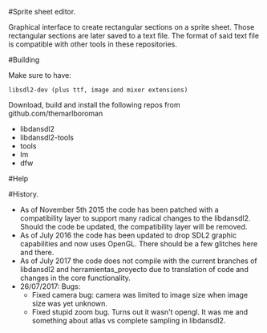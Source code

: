 #Sprite sheet editor.

Graphical interface to create rectangular sections on a sprite sheet. Those rectangular sections are later saved to a text file. The format of said text file is compatible with other tools in these repositories.

#Building

Make sure to have:

	libsdl2-dev (plus ttf, image and mixer extensions)

Download, build and install the following repos from github.com/themarlboroman

- libdansdl2
- libdansdl2-tools
- tools
- lm
- dfw

#Help

#History.

- As of November 5th 2015 the code has been patched with a compatibility layer to support many radical changes to the libdansdl2. Should the code be updated, the compatibility layer will be removed.
- As of July 2016 the code has been updated to drop SDL2 graphic capabilities and now uses OpenGL. There should be a few glitches here and there.
- As of July 2017 the code does not compile with the current branches of libdansdl2 and herramientas_proyecto due to translation of code and changes in the core functionality.
- 26/07/2017: Bugs:
	- Fixed camera bug: camera was limited to image size when image size was yet unknown.
	- Fixed stupid zoom bug. Turns out it wasn't opengl. It was me and something about atlas vs complete sampling in libdansdl2.

